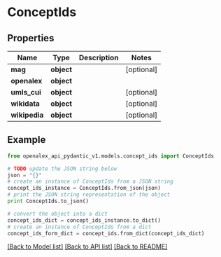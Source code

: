 # ConceptIds


## Properties
Name | Type | Description | Notes
------------ | ------------- | ------------- | -------------
**mag** | **object** |  | [optional] 
**openalex** | **object** |  | 
**umls_cui** | **object** |  | [optional] 
**wikidata** | **object** |  | [optional] 
**wikipedia** | **object** |  | [optional] 

## Example

```python
from openalex_api_pydantic_v1.models.concept_ids import ConceptIds

# TODO update the JSON string below
json = "{}"
# create an instance of ConceptIds from a JSON string
concept_ids_instance = ConceptIds.from_json(json)
# print the JSON string representation of the object
print ConceptIds.to_json()

# convert the object into a dict
concept_ids_dict = concept_ids_instance.to_dict()
# create an instance of ConceptIds from a dict
concept_ids_form_dict = concept_ids.from_dict(concept_ids_dict)
```
[[Back to Model list]](../README.md#documentation-for-models) [[Back to API list]](../README.md#documentation-for-api-endpoints) [[Back to README]](../README.md)


